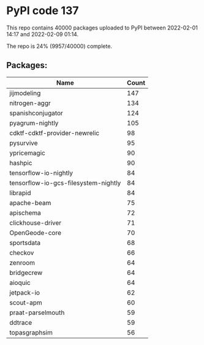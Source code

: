 # PyPI code 137

This repo contains 40000 packages uploaded to PyPI between 
2022-02-01 14:17 and 2022-02-09 01:14.

The repo is 24% (9957/40000) complete.

## Packages:

| Name  | Count |
| ----- | ----- |
| jijmodeling | 147 |
| nitrogen-aggr | 134 |
| spanishconjugator | 124 |
| pyagrum-nightly | 105 |
| cdktf-cdktf-provider-newrelic | 98 |
| pysurvive | 95 |
| ypricemagic | 90 |
| hashpic | 90 |
| tensorflow-io-nightly | 84 |
| tensorflow-io-gcs-filesystem-nightly | 84 |
| librapid | 84 |
| apache-beam | 75 |
| apischema | 72 |
| clickhouse-driver | 71 |
| OpenGeode-core | 70 |
| sportsdata | 68 |
| checkov | 66 |
| zenroom | 64 |
| bridgecrew | 64 |
| aioquic | 64 |
| jetpack-io | 62 |
| scout-apm | 60 |
| praat-parselmouth | 59 |
| ddtrace | 59 |
| topasgraphsim | 56 |


